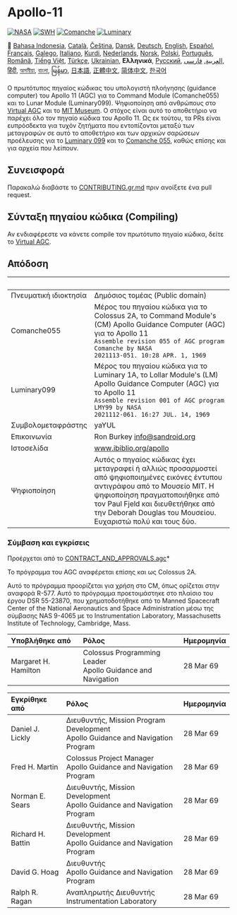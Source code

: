 # Apollo-11

[![NASA][1]][2]
[![SWH]][SWH_URL]
[![Comanche]][ComancheMilestone]
[![Luminary]][LuminaryMilestone]

🎌
[Bahasa Indonesia][ID],
[Català][CA],
[Čeština][CZ],
[Dansk][DA],
[Deutsch][DE],
[English][EN],
[Español][ES],
[Français][FR],
[Galego][GL],
[Italiano][IT],
[Kurdi][KU],
[Nederlands][NL],
[Norsk][NO],
[Polski][PL],
[Português][PT_BR],
[Română][RO],
[Tiếng Việt][VI],
[Türkçe][TR],
[Ukrainian][UA],
**Ελληνικά**,
[Русский][RU],
[العربية][AR],
[فارسی][FA],
[हिंदी][HI_IN],
[অসমীয়া][AS_IN],
[বাংলা][BD_BN],
[မြန်မာ][MM],
[日本語][JA],
[正體中文][ZH_TW],
[简体中文][ZH_CN],
[한국어][KO_KR]

[AR]:README.ar.md
[AS_IN]:README.as_in.md
[BD_BN]:README.bd_bn.md
[CA]:README.ca.md
[CZ]:README.cz.md
[DA]:README.da.md
[DE]:README.de.md
[EN]:README.md
[ES]:README.es.md
[FA]:README.fa.md
[FR]:README.fr.md
[GL]:README.gl.md
[GR]:README.gr.md
[HI_IN]:README.hi_in.md
[ID]:README.id.md
[IT]:README.it.md
[JA]:README.ja.md
[KO_KR]:README.ko_kr.md
[KU]:README.ku.md
[LT]:README.lt.md
[MM]:README.mm.md
[NL]:README.nl.md
[NO]:README.no.md
[PL]:README.pl.md
[PT_BR]:README.pt_br.md
[RO]:README.ro.md
[RU]:README.ru.md
[TR]:README.tr.md
[UA]:README.ua.md
[VI]:README.vi.md
[ZH_CN]:README.zh_cn.md
[ZH_TW]:README.zh_tw.md

Ο πρωτότυπος πηγαίος κώδικας του υπολογιστή πλοήγησης (guidance computer) του Apollo 11 (AGC) για το Command Module (Comanche055) και το Lunar Module (Luminary099). Ψηφιοποίηση από ανθρώπους στο [Virtual AGC][3] και το [MIT Museum][4]. Ο στόχος είναι αυτό το αποθετήριο να παρέχει όλο τον πηγαίο κώδικα του Apollo 11. Ως εκ τούτου, τα PRs είναι ευπρόσδεκτα για τυχόν ζητήματα που εντοπίζονται μεταξύ των μεταγραφών σε αυτό το αποθετήριο και των αρχικών σαρώσεων προέλευσης για το [Luminary 099][5] και το [Comanche 055][6], καθώς επίσης και για αρχεία που λείπουν.

## Συνεισφορά

Παρακαλώ διαβάστε το [CONTRIBUTING.gr.md][7] πριν ανοίξετε ένα pull request.

## Σύνταξη πηγαίου κώδικα (Compiling)

Αν ενδιαφέρεστε να κάνετε compile τον πρωτότυπο πηγαίο κώδικα, δείτε το [Virtual AGC][8].

## Απόδοση

&nbsp;                | &nbsp;
:-------------        | :-----
Πνευματική ιδιοκτησία | Δημόσιος τομέας (Public domain)
Comanche055           | Μέρος του πηγαίου κώδικα για το Colossus 2A, το Command Module's (CM) Apollo Guidance Computer (AGC) για το Apollo 11<br>`Assemble revision 055 of AGC program Comanche by NASA`<br>`2021113-051. 10:28 APR. 1, 1969`
Luminary099           | Μέρος του πηγαίου κώδικα για το Luminary 1A, το Lollar Module's (LM) Apollo Guidance Computer (AGC) για το Apollo 11<br>`Assemble revision 001 of AGC program LMY99 by NASA`<br>`2021112-061. 16:27 JUL. 14, 1969`
Συμβολομεταφράστης    | yaYUL
Επικοινωνία           | Ron Burkey <info@sandroid.org>
Ιστοσελίδα            | www.ibiblio.org/apollo
Ψηφιοποίηση           | Αυτός ο πηγαίος κώδικας έχει μεταγραφεί ή αλλιώς προσαρμοστεί από ψηφιοποιημένες εικόνες έντυπου αντιγράφου από το Μουσείο MIT. Η ψηφιοποίηση πραγματοποιήθηκε από τον Paul Fjeld και διευθετήθηκε από την Deborah Douglas του Μουσείου. Ευχαριστώ πολύ και τους δύο.

### Σύμβαση και εγκρίσεις

Προέρχεται από το [CONTRACT_AND_APPROVALS.agc]*

Το πρόγραμμα του AGC αναφέρεται επίσης και ως Colossus 2A.

Αυτό το πρόγραμμα προορίζεται για χρήση στο CM, όπως ορίζεται στην αναφορά R-577. Αυτό το πρόγραμμα προετοιμάστηκε στο πλαίσιο του έργου DSR 55-23870, που χρηματοδοτήθηκε από το Manned Spacecraft Center of the National Aeronautics and Space Administration μέσω της σύμβασης NAS 9-4065 με το Instrumentation Laboratory, Massachusetts Institute of Technology, Cambridge, Mass.

Υποβλήθηκε από       | Ρόλος | Ημερομηνία
:------------------- | :--- | :---
Margaret H. Hamilton | Colossus Programming Leader<br>Apollo Guidance and Navigation | 28 Mar 69

Εγκρίθηκε από     | Ρόλος | Ημερομηνία
:---------------- | :--- | :---
Daniel J. Lickly  | Διευθυντής, Mission Program Development<br>Apollo Guidance and Navigation Program | 28 Mar 69
Fred H. Martin    | Colossus Project Manager<br>Apollo Guidance and Navigation Program | 28 Mar 69
Norman E. Sears   | Διευθυντής, Mission Development<br>Apollo Guidance and Navigation Program | 28 Mar 69
Richard H. Battin | Διευθυντής, Mission Development<br>Apollo Guidance and Navigation Program | 28 Mar 69
David G. Hoag     | Διευθυντής<br>Apollo Guidance and Navigation Program | 28 Mar 69
Ralph R. Ragan    | Αναπληρωτής Διευθυντής<br>Instrumentation Laboratory | 28 Mar 69

[CONTRACT_AND_APPROVALS.agc]:https://github.com/chrislgarry/Apollo-11/blob/master/Comanche055/CONTRACT_AND_APPROVALS.agc
[1]:https://flat.badgen.net/badge/NASA/Mission%20Overview/0B3D91
[2]:https://www.nasa.gov/mission_pages/apollo/missions/apollo11.html
[3]:http://www.ibiblio.org/apollo/
[4]:http://web.mit.edu/museum/
[5]:http://www.ibiblio.org/apollo/ScansForConversion/Luminary099/
[6]:http://www.ibiblio.org/apollo/ScansForConversion/Comanche055/
[7]:https://github.com/chrislgarry/Apollo-11/blob/master/CONTRIBUTING.gr.md
[8]:https://github.com/rburkey2005/virtualagc
[SWH]:https://flat.badgen.net/badge/Software%20Heritage/Archive/0B3D91
[SWH_URL]:https://archive.softwareheritage.org/browse/origin/https://github.com/chrislgarry/Apollo-11/
[Comanche]:https://flat.badgen.net/github/milestones/chrislgarry/Apollo-11/1
[ComancheMilestone]:https://github.com/chrislgarry/Apollo-11/milestone/1
[Luminary]:https://flat.badgen.net/github/milestones/chrislgarry/Apollo-11/2
[LuminaryMilestone]:https://github.com/chrislgarry/Apollo-11/milestone/2
